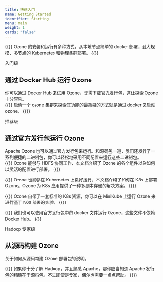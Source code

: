 ```yaml
---
title: 快速入门
name: Getting Started
identifier: Starting
menu: main
weight: 1
cards: "false"
---
```

<!---
  Licensed to the Apache Software Foundation (ASF) under one or more
  contributor license agreements.  See the NOTICE file distributed with
  this work for additional information regarding copyright ownership.
  The ASF licenses this file to You under the Apache License, Version 2.0
  (the "License"); you may not use this file except in compliance with
  the License.  You may obtain a copy of the License at

      http://www.apache.org/licenses/LICENSE-2.0

  Unless required by applicable law or agreed to in writing, software
  distributed under the License is distributed on an "AS IS" BASIS,
  WITHOUT WARRANTIES OR CONDITIONS OF ANY KIND, either express or implied.
  See the License for the specific language governing permissions and
  limitations under the License.
-->


{{<jumbotron title="安装 Ozone">}}
Ozone 的安装和运行有多种方式，从本地节点简单的 docker 部署，到大规模、多节点的 Kubernetes 和物理集群部署。
{{</jumbotron>}}

<section class="row cardgroup">

<span class="label label-warning label-">入门级</span>

<h2>通过 Docker Hub 运行 Ozone</h2>

你可以通过 Docker Hub 来试用 Ozone，无需下载官方发行包，这让探索 Ozone 十分容易。
<br />
  {{<card title="在单个容器中启动 ozone" link="start/StartFromDockerHub.zh.md" link-text="Ozone In Docker" image="start/docker.png">}}
  启动一个 ozone 集群来探索其功能的最简易的方式就是通过 docker 来启动 ozone。
  {{</card>}}

</section>

<section class="row cardgroup">

<span class="label label-success">推荐级</span>


<h2>通过官方发行包运行 Ozone</h2>

 Apache Ozone 也可以通过官方发行包来运行。和源码包一道，我们还发行了一系列便捷的二进制包，你可以轻松地采用不同配置来运行这些二进制包。
<br />
  {{<card title="在物理集群上运行 Ozone" link="start/OnPrem.zh.md" link-text="On-Prem Ozone Cluster" image="start/hadoop.png">}}
Ozone 能够与 HDFS 协同工作，本文档介绍了 Ozone 的各个组件以及如何以灵活的配置进行部署。
  {{</card>}}

  {{<card title="在 K8s 上运行 Ozone" link="start/Kubernetes.zh.md" link-text="Kubernetes" image="start/k8s.png">}}
Ozone 也能够在 Kubernetes 上良好运行，本文档介绍了如何在 K8s 上部署 Ozone。Ozone 为 K8s 应用提供了一种多副本存储的解决方案。
  {{</card>}}

  {{<card title="使用 MiniKube 运行 Ozone" link="start/Minikube.zh.md" link-text="Minikube cluster" image="start/minikube.png">}}
Ozone 自带了一套标准的 K8s 资源，你可以在 MiniKube 上运行 Ozone 来进行基于 K8s 部署的实验。
  {{</card>}}

  {{<card title="在本地节点运行 Ozone 集群" link="start/RunningViaDocker.zh.md" link-text="docker-compose" image="start/docker.png">}}
 我们也可以使用官方发行包中的 docker 文件运行 Ozone，这些文件不依赖 Docker Hub。
  {{</card>}}

</section>

<section class="row cardgroup">

<span class="label label-danger">Hadoop 专家级</span>

<h2>从源码构建 Ozone</h2>

 关于如何从源码构建 Ozone 部署包的说明。</br>

  {{<card title="从源码构建" link="start/FromSource.zh.md" link-text="Build ozone from source" image="start/hadoop.png">}}
如果你十分了解 Hadoop，并且熟悉 Apache，那你应当知道 Apache 发行包的精髓在于源码包。不过即使是专家，偶尔也需要一点点帮助。
  {{</card>}}

</section>
